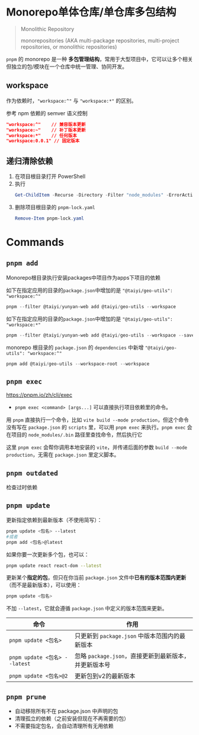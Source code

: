 # Monorepo单体仓库/单仓库多包结构
> Monolithic Repository
> 
> monorepositories (AKA multi-package repositories, multi-project repositories, or monolithic repositories)

`pnpm` 的 monorepo 是一种 **多包管理结构**，常用于大型项目中，它可以让多个相关但独立的包/模块在一个仓库中统一管理、协同开发。

## workspace

作为依赖时，`"workspace:^"` 与 `"workspace:*"` 的区别。

参考 npm 依赖的 semver 语义控制
```json
"workspace:^"    // 兼容版本更新
"workspace:~"    // 补丁版本更新
"workspace:*"    // 任何版本
"workspace:0.0.1" // 固定版本
```


## 递归清除依赖

1. 在项目根目录打开 PowerShell
2. 执行
	```powershell
	Get-ChildItem -Recurse -Directory -Filter "node_modules" -ErrorAction SilentlyContinue | Remove-Item -Recurse -Force
	``` 
3. 删除项目根目录的 `pnpm-lock.yaml` 
	```powershell
	Remove-Item pnpm-lock.yaml
	```


# Commands

## `pnpm add`


Monorepo根目录执行安装packages中项目作为apps下项目的依赖

如下在指定应用的目录的`package.json`中增加的是 `"@taiyi/geo-utils": "workspace:^"`
```powershell
pnpm --filter @taiyi/yunyan-web add @taiyi/geo-utils --workspace
```

如下在指定应用的目录的`package.json`中增加的是 `"@taiyi/geo-utils": "workspace:*"`
```powershell
pnpm --filter @taiyi/yunyan-web add @taiyi/geo-utils --workspace --save-prefix "*"
```


monorepo 根目录的 `package.json` 的 `dependencies` 中新增 `"@taiyi/geo-utils": "workspace:^"` 
```powershell
pnpm add @taiyi/geo-utils --workspace-root --workspace
```

## `pnpm exec`

https://pnpm.io/zh/cli/exec

- `pnpm exec <command> [args...]` 可以直接执行项目依赖里的命令。


用 `pnpm` 直接执行一个命令，比如 `vite build --mode production`，但这个命令没有写在 `package.json` 的 `scripts` 里，可以用 `pnpm exec` 来执行。`pnpm exec` 会在项目的 `node_modules/.bin` 路径里查找命令，然后执行它

这里 `pnpm exec` 会帮你调用本地安装的 `vite`，并传递后面的参数 `build --mode production`，无需在 `package.json` 里定义脚本。


## `pnpm outdated`

检查过时依赖

## `pnpm update`

更新指定依赖到最新版本（不使用简写）：
```bash
pnpm update <包名> --latest
#或者
pnpm add <包名>@latest
```

如果你要一次更新多个包，也可以：
```bash
pnpm update react react-dom --latest
```

更新某个**指定的包**，但只在你当前 `package.json` 文件中**已有的版本范围内更新**（而不是最新版本），可以使用：
```bash
pnpm update <包名>
```
不加 `--latest`，它就会遵循 `package.json` 中定义的版本范围来更新。


| 命令                          | 作用                                 |
| --------------------------- | ---------------------------------- |
| `pnpm update <包名>`          | 只更新到 `package.json` 中版本范围内的最新版本    |
| `pnpm update <包名> --latest` | 忽略 `package.json`，直接更新到最新版本，并更新版本号 |
| `pnpm update <包名>@2`        | 更新包到v2的最新版本                        |

## `pnpm prune`

- 自动移除所有不在 package.json 中声明的包
- 清理孤立的依赖（之前安装但现在不再需要的包）
- 不需要指定包名，会自动清理所有无用依赖
